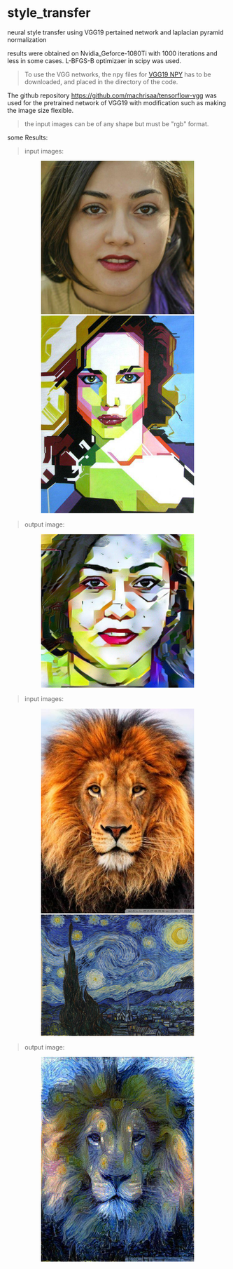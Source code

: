 # style_transfer
neural style transfer using VGG19 pertained network and laplacian pyramid normalization

results were obtained on Nvidia_Geforce-1080Ti with 1000 iterations and less in some cases.
L-BFGS-B optimizaer in scipy was used.

>To use the VGG networks, the npy files for [VGG19 NPY](https://mega.nz/#!xZ8glS6J!MAnE91ND_WyfZ_8mvkuSa2YcA7q-1ehfSm-Q1fxOvvs) has to be downloaded, and placed in the directory of the code.

The github repository https://github.com/machrisaa/tensorflow-vgg was used for the pretrained network of VGG19 with modification such as making the image size flexible.

>the input images can be of any shape but must be "rgb" format.

some Results:

>input images:

<p align="center">
  <img src="./samples/1_1.jpg" width="350"/>
  <img src="./samples/1_2.jpg" width="350"/>
</p>

>output image:

<p align="center">
  <img src="./samples/1_3.jpg" width="350"/>
</p>


>input images:

<p align="center">
  <img src="./samples/2_1.jpg" width="350"/>
  <img src="./samples/2_2.jpg" width="350"/>
</p>

>output image:

<p align="center">
  <img src="./samples/2_3.jpg" width="350"/>
</p>
